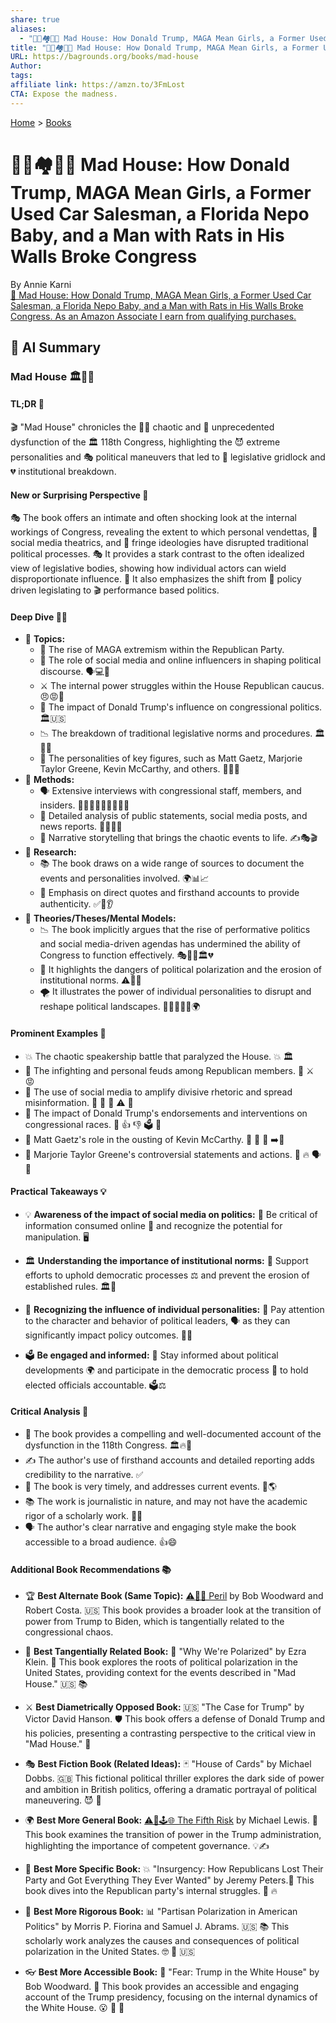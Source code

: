 ```yaml
---
share: true
aliases:
  - "🤯🐍🏘️🎪💥 Mad House: How Donald Trump, MAGA Mean Girls, a Former Used Car Salesman, a Florida Nepo Baby, and a Man with Rats in His Walls Broke Congress"
title: "🤯🐍🏘️🎪💥 Mad House: How Donald Trump, MAGA Mean Girls, a Former Used Car Salesman, a Florida Nepo Baby, and a Man with Rats in His Walls Broke Congress"
URL: https://bagrounds.org/books/mad-house
Author: 
tags: 
affiliate link: https://amzn.to/3FmLost
CTA: Expose the madness.
---
```

[Home](../index.md) > [Books](./index.md)  
# 🤯🐍🏘️🎪💥 Mad House: How Donald Trump, MAGA Mean Girls, a Former Used Car Salesman, a Florida Nepo Baby, and a Man with Rats in His Walls Broke Congress  
By Annie Karni  
[🛒 Mad House: How Donald Trump, MAGA Mean Girls, a Former Used Car Salesman, a Florida Nepo Baby, and a Man with Rats in His Walls Broke Congress. As an Amazon Associate I earn from qualifying purchases.](https://amzn.to/3FmLost)  
  
## 🤖 AI Summary  
### Mad House 🏛️🐀🚗  
#### TL;DR 🤯  
  
🎬 "Mad House" chronicles the 😵‍💫 chaotic and 🤯 unprecedented dysfunction of the 🏛️ 118th Congress, highlighting the 😈 extreme personalities and 🎭 political maneuvers that led to 🚦 legislative gridlock and 💔 institutional breakdown.  
  
#### New or Surprising Perspective 🧐  
  
🎭 The book offers an intimate and often shocking look at the internal workings of Congress, revealing the extent to which personal vendettas, 📱 social media theatrics, and 🤪 fringe ideologies have disrupted traditional political processes. 🎭 It provides a stark contrast to the often idealized view of legislative bodies, showing how individual actors can wield disproportionate influence. 🤳 It also emphasizes the shift from 📜 policy driven legislating to 🎬 performance based politics.  
  
#### Deep Dive 🏊‍♀️  
  
* 📌 **Topics:**  
    * 🐘 The rise of MAGA extremism within the Republican Party.  
    * 📱 The role of social media and online influencers in shaping political discourse. 🗣️💻💬  
    * ⚔️ The internal power struggles within the House Republican caucus. 😠😡🤬  
    * 👑 The impact of Donald Trump's influence on congressional politics. 🏛️🇺🇸  
    * 📉 The breakdown of traditional legislative norms and procedures. 🏛️📜💔  
    * 👤 The personalities of key figures, such as Matt Gaetz, Marjorie Taylor Greene, Kevin McCarthy, and others. 🤔🤨🙄  
* 🔬 **Methods:**  
    * 🗣️ Extensive interviews with congressional staff, members, and insiders. 🎤🙋‍♀️🙋‍♂️👨‍💼👩‍💼  
    * 📰 Detailed analysis of public statements, social media posts, and news reports. 🧐🔎📰📱  
    * 📖 Narrative storytelling that brings the chaotic events to life. ✍️🎭🎬  
* 🧐 **Research:**  
    * 📚 The book draws on a wide range of sources to document the events and personalities involved. 🌍📊📈  
    * 💯 Emphasis on direct quotes and firsthand accounts to provide authenticity. ✅💯👂  
* 🧠 **Theories/Theses/Mental Models:**  
    * 📉 The book implicitly argues that the rise of performative politics and social media-driven agendas has undermined the ability of Congress to function effectively. 🎭📢📱🏛️💔  
    * 🚨 It highlights the dangers of political polarization and the erosion of institutional norms. ⚠️🚩🛑  
    * 🌪️ It illustrates the power of individual personalities to disrupt and reshape political landscapes. 💪🦸‍♂️🦹‍♀️🌍  
  
#### Prominent Examples 🤯  
  
* 💥 The chaotic speakership battle that paralyzed the House. 💥 🏛️  
* 🤬 The infighting and personal feuds among Republican members. 🤬 ⚔️ 😡  
* 📣 The use of social media to amplify divisive rhetoric and spread misinformation. 📣 📱 📢 ⚠️ 🤥  
* 👑 The impact of Donald Trump's endorsements and interventions on congressional races. 👑 👍 👎 🗳️ 🐘  
* 🐍 Matt Gaetz's role in the ousting of Kevin McCarthy. 🐍 🔪 💼 ➡️🚪  
* 📢 Marjorie Taylor Greene's controversial statements and actions. 📢 🔥 🗣️ 😬  
  
#### Practical Takeaways 💡  
  
* 💡 **Awareness of the impact of social media on politics:** 🧐 Be critical of information consumed online 📲 and recognize the potential for manipulation. 🖥️  
  
* 🏛️ **Understanding the importance of institutional norms:** 🙏 Support efforts to uphold democratic processes ⚖️ and prevent the erosion of established rules. 🏛️📜  
  
* 👤 **Recognizing the influence of individual personalities:** 👀 Pay attention to the character and behavior of political leaders, 🗣️ as they can significantly impact policy outcomes. 👤💼  
  
* 🗳️ **Be engaged and informed:** 📰 Stay informed about political developments 🌍 and participate in the democratic process 🤝 to hold elected officials accountable. 🗳️⚖️  
  
#### Critical Analysis 🧐  
  
* 💯 The book provides a compelling and well-documented account of the dysfunction in the 118th Congress. 🏛️🔥🤯  
* ✍️ The author's use of firsthand accounts and detailed reporting adds credibility to the narrative. ✅  
* 📰 The book is very timely, and addresses current events. 📅🌎  
* 📚 The work is journalistic in nature, and may not have the academic rigor of a scholarly work. 🧐🤔  
* 🗣️ The author's clear narrative and engaging style make the book accessible to a broad audience. 👍😄  
  
#### Additional Book Recommendations 📚  
  
* 🏆 **Best Alternate Book (Same Topic):** [⚠️😬😰 Peril](./peril.md) by Bob Woodward and Robert Costa. 🇺🇸 This book provides a broader look at the transition of power from Trump to Biden, which is tangentially related to the congressional chaos.  
  
* 🤝 **Best Tangentially Related Book:** 🤔 "Why We're Polarized" by Ezra Klein. 🤝 This book explores the roots of political polarization in the United States, providing context for the events described in "Mad House." 🇺🇸 📚  
  
* ⚔️ **Best Diametrically Opposed Book:** 🇺🇸 "The Case for Trump" by Victor David Hanson. 🛡️ This book offers a defense of Donald Trump and his policies, presenting a contrasting perspective to the critical view in "Mad House." 📰  
  
* 🎭 **Best Fiction Book (Related Ideas):** 🃏 "House of Cards" by Michael Dobbs. 🇬🇧 This fictional political thriller explores the dark side of power and ambition in British politics, offering a dramatic portrayal of political maneuvering. 😈 👑  
  
* 🌍 **Best More General Book:** [⚠️🥴🕹️🌐 The Fifth Risk](./the-fifth-risk.md) by Michael Lewis. 💼 This book examines the transition of power in the Trump administration, highlighting the importance of competent governance. 💡✍️  
  
* 🎯 **Best More Specific Book:** 💥 "Insurgency: How Republicans Lost Their Party and Got Everything They Ever Wanted" by Jeremy Peters.🐘 This book dives into the Republican party's internal struggles. 🐘 🔥  
  
* 🔬 **Best More Rigorous Book:** 📊 "Partisan Polarization in American Politics" by Morris P. Fiorina and Samuel J. Abrams. 🇺🇸 📚 This scholarly work analyzes the causes and consequences of political polarization in the United States. 🤓 🤔 🇺🇸  
  
* 👓 **Best More Accessible Book:** 📖 "Fear: Trump in the White House" by Bob Woodward. 📰 This book provides an accessible and engaging account of the Trump presidency, focusing on the internal dynamics of the White House. 😮 🏢 🔑  
